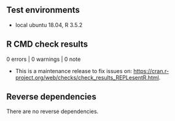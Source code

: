 ## Test environments
* local ubuntu 18.04, R 3.5.2

## R CMD check results

0 errors | 0 warnings | 0 note

* This is a maintenance release to fix issues on: https://cran.r-project.org/web/checks/check_results_REPLesentR.html.

## Reverse dependencies

There are no reverse dependencies.

